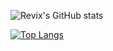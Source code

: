 
![Revix's GitHub stats](https://github-readme-stats.vercel.app/api?username=revix-0&show_icons=true&theme=solarized-light)

[![Top Langs](https://github-readme-stats.vercel.app/api/top-langs/?username=revix-0&layout=compact)](https://github.com/anuraghazra/github-readme-stats)

